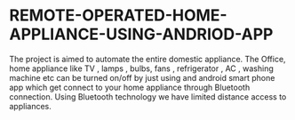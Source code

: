 # REMOTE-OPERATED-HOME-APPLIANCE-USING-ANDRIOD-APP
The project is aimed to automate the entire domestic appliance. The Office, home appliance like TV , lamps , bulbs, fans , refrigerator , AC , washing machine etc can be turned on/off by just using and android smart phone app which get connect to your home appliance through Bluetooth connection. Using Bluetooth technology we have limited distance access to appliances.
